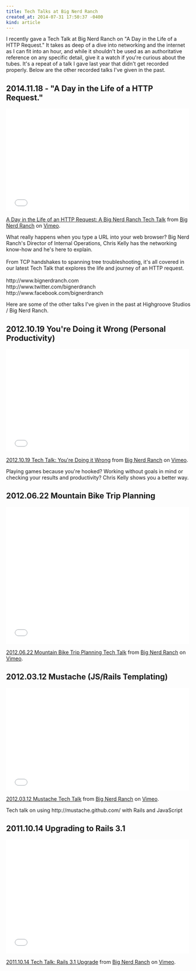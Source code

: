 ```yaml
---
title: Tech Talks at Big Nerd Ranch
created_at: 2014-07-31 17:50:37 -0400
kind: article
---
```


I recently gave a Tech Talk at Big Nerd Ranch on "A Day in the Life of a HTTP Request." It takes as deep of a dive into networking and the internet as I can fit into an hour, and while it shouldn't be used as an authoritative reference on any specific detail, give it a watch if you're curious about the tubes. It's a repeat of a talk I gave last year that didn't get recorded properly. Below are the other recorded talks I've given in the past.

<!-- more -->

## 2014.11.18 - "A Day in the Life of a HTTP Request."

<iframe src="//player.vimeo.com/video/102181354?portrait=0" width="500" height="281" frameborder="0" webkitallowfullscreen mozallowfullscreen allowfullscreen></iframe> <p><a href="http://vimeo.com/102181354">A Day in the Life of an HTTP Request: A Big Nerd Ranch Tech Talk</a> from <a href="http://vimeo.com/bignerdranch">Big Nerd Ranch</a> on <a href="https://vimeo.com">Vimeo</a>.</p> <p>What really happens when you type a URL into your web browser? Big Nerd Ranch&#039;s Director of Internal Operations, Chris Kelly has the networking know-how and he&#039;s here to explain. <br /> <br /> From TCP handshakes to spanning tree troubleshooting, it&#039;s all covered in our latest Tech Talk that explores the life and journey of an HTTP request.<br /> <br /> http://www.bignerdranch.com<br /> http://www.twitter.com/bignerdranch<br /> http://www.facebook.com/bignerdranch</p>

Here are some of the other talks I've given in the past at Highgroove Studios / Big Nerd Ranch.

## 2012.10.19 You're Doing it Wrong (Personal Productivity)

<iframe src="//player.vimeo.com/video/51782325?portrait=0" width="500" height="281" frameborder="0" webkitallowfullscreen mozallowfullscreen allowfullscreen></iframe> <p><a href="http://vimeo.com/51782325">2012.10.19 Tech Talk: You're Doing it Wrong</a> from <a href="http://vimeo.com/bignerdranch">Big Nerd Ranch</a> on <a href="https://vimeo.com">Vimeo</a>.</p> <p>Playing games because you&#039;re hooked? Working without goals in mind or checking your results and productivity? Chris Kelly shows you a better way.</p>

## 2012.06.22 Mountain Bike Trip Planning

<iframe src="//player.vimeo.com/video/44540720?portrait=0" width="500" height="375" frameborder="0" webkitallowfullscreen mozallowfullscreen allowfullscreen></iframe> <p><a href="http://vimeo.com/44540720">2012.06.22 Mountain Bike Trip Planning Tech Talk</a> from <a href="http://vimeo.com/bignerdranch">Big Nerd Ranch</a> on <a href="https://vimeo.com">Vimeo</a>.</p> <p></p>


## 2012.03.12 Mustache (JS/Rails Templating)

<iframe src="//player.vimeo.com/video/38383355?portrait=0" width="500" height="281" frameborder="0" webkitallowfullscreen mozallowfullscreen allowfullscreen></iframe> <p><a href="http://vimeo.com/38383355">2012.03.12 Mustache Tech Talk</a> from <a href="http://vimeo.com/bignerdranch">Big Nerd Ranch</a> on <a href="https://vimeo.com">Vimeo</a>.</p> <p>Tech talk on using http://mustache.github.com/ with Rails and JavaScript</p>

## 2011.10.14 Upgrading to Rails 3.1

<iframe src="//player.vimeo.com/video/33167318?portrait=0" width="500" height="313" frameborder="0" webkitallowfullscreen mozallowfullscreen allowfullscreen></iframe> <p><a href="http://vimeo.com/33167318">2011.10.14 Tech Talk: Rails 3.1 Upgrade</a> from <a href="http://vimeo.com/bignerdranch">Big Nerd Ranch</a> on <a href="https://vimeo.com">Vimeo</a>.</p> <p></p>
